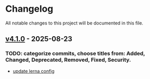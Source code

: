 # Changelog
All notable changes to this project will be documented in this file.

<a name="v4.1.0"></a>
## [v4.1.0](https://github.com/ponachte/comunica-feature-graphql/compare/v4.1.0...v4.1.0) - 2025-08-23

### TODO: categorize commits, choose titles from: Added, Changed, Deprecated, Removed, Fixed, Security.
* [update lerna config](https://github.com/ponachte/comunica-feature-graphql/commit/95eac19a7edddcdf39405614bed2919976ea132b)
